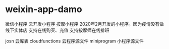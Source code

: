 # weixin-app-damo
微信小程序  云开发小程序 按摩小程序
2020年2月开发的小程序。因为疫情没有做线下实体店
支持在线购买、充值
支持按摩师在线排班


josn  云库表
cloudfunctions   云程序源文件
miniprogram  小程序源文件

